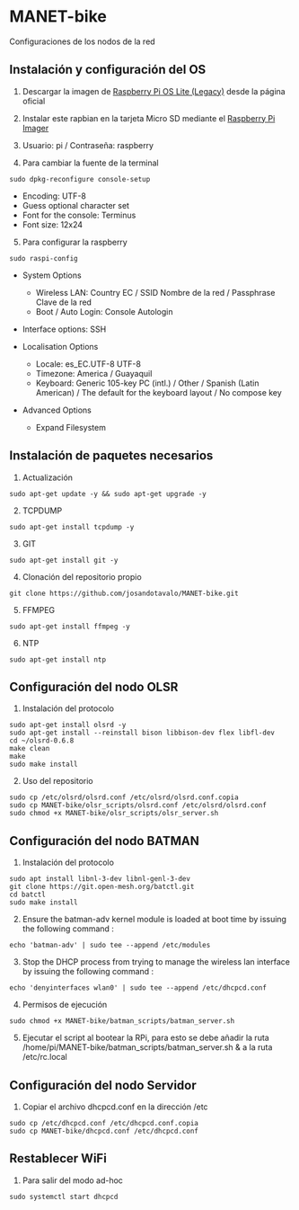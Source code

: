 # MANET-bike
Configuraciones de los nodos de la red

## Instalación y configuración del OS
1. Descargar la imagen de [Raspberry Pi OS Lite (Legacy)](https://www.raspberrypi.com/software/operating-systems/) desde la página oficial

2. Instalar este rapbian en la tarjeta Micro SD mediante el [Raspberry Pi Imager](https://www.raspberrypi.com/software/)

3. Usuario: pi / Contraseña: raspberry

4. Para cambiar la fuente de la terminal
```
sudo dpkg-reconfigure console-setup
```
- Encoding: UTF-8
- Guess optional character set
- Font for the console: Terminus
- Font size: 12x24

5. Para configurar la raspberry
```
sudo raspi-config
```

- System Options
  - Wireless LAN: Country EC / SSID Nombre de la red / Passphrase Clave de la red
  - Boot / Auto Login: Console Autologin
  
- Interface options: SSH

- Localisation Options
  - Locale: es_EC.UTF-8 UTF-8
  - Timezone: America / Guayaquil
  - Keyboard: Generic 105-key PC (intl.) / Other / Spanish (Latin American) / The default for the keyboard layout / No compose key

- Advanced Options
  - Expand Filesystem

## Instalación de paquetes necesarios
1. Actualización
```
sudo apt-get update -y && sudo apt-get upgrade -y
```

2. TCPDUMP
```
sudo apt-get install tcpdump -y
```

3. GIT
```
sudo apt-get install git -y
```
4. Clonación del repositorio propio
```
git clone https://github.com/josandotavalo/MANET-bike.git
```
5. FFMPEG
```
sudo apt-get install ffmpeg -y
```
6. NTP
```
sudo apt-get install ntp
```

## Configuración del nodo OLSR
1. Instalación del protocolo
```
sudo apt-get install olsrd -y
sudo apt-get install --reinstall bison libbison-dev flex libfl-dev
cd ~/olsrd-0.6.8
make clean
make
sudo make install

```

2. Uso del repositorio
```
sudo cp /etc/olsrd/olsrd.conf /etc/olsrd/olsrd.conf.copia
sudo cp MANET-bike/olsr_scripts/olsrd.conf /etc/olsrd/olsrd.conf
sudo chmod +x MANET-bike/olsr_scripts/olsr_server.sh 
```

## Configuración del nodo BATMAN
1. Instalación del protocolo
```
sudo apt install libnl-3-dev libnl-genl-3-dev
git clone https://git.open-mesh.org/batctl.git
cd batctl
sudo make install
```

2. Ensure the batman-adv kernel module is loaded at boot time by issuing the following command :
```
echo 'batman-adv' | sudo tee --append /etc/modules
```

3. Stop the DHCP process from trying to manage the wireless lan interface by issuing the following command :
```
echo 'denyinterfaces wlan0' | sudo tee --append /etc/dhcpcd.conf
```

4. Permisos de ejecución
```
sudo chmod +x MANET-bike/batman_scripts/batman_server.sh 
```
5. Ejecutar el script al bootear la RPi, para esto se debe añadir la ruta /home/pi/MANET-bike/batman_scripts/batman_server.sh & a la ruta /etc/rc.local
## Configuración del nodo Servidor
1. Copiar el archivo dhcpcd.conf en la dirección /etc
```
sudo cp /etc/dhcpcd.conf /etc/dhcpcd.conf.copia
sudo cp MANET-bike/dhcpcd.conf /etc/dhcpcd.conf 
```
## Restablecer WiFi
1. Para salir del modo ad-hoc
```
sudo systemctl start dhcpcd 
```
